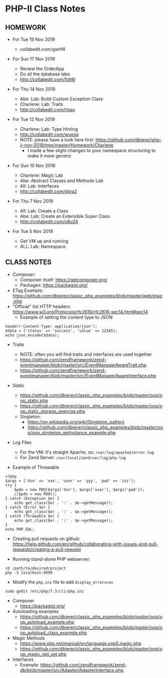 # PHP-II Class Notes

## HOMEWORK
* For Tue 19 Nov 2019

  * collabedit.com/gwhf4
* For Sun 17 Nov 2019
  * Review the OrderApp
  * Do all the database labs
  * http://collabedit.com/5dt6j
* For Thu 14 Nov 2019
  * Abe: Lab: Build Custom Exception Class
  * Charlene: Lab: Traits
  * http://collabedit.com/rtsax
* For Tue 12 Nov 2019
  * Charlene: Lab: Type Hinting
  * http://collabedit.com/wuesq
  * NOTE: please have a look here first: https://github.com/dbierer/php-ii-nov-2019/tree/master/Homework/Charlene
    * I made a few slight changes to your namespace structuring to make it more generic

* For Sun 10 Nov 2019
  * Charlene: Magic Lab
  * Abe: Abstract Classes and Methods Lab
  * All: Lab: Interfaces
  * http://collabedit.com/dgra2
* For Thu 7 Nov 2019
  * All: Lab: Create a Class
  * Abe: Lab: Create an Extensible Super Class
  * http://collabedit.com/u8u24
* For Tue 5 Nov 2019
  * Get VM up and running
  * ALL: Lab: Namespace

## CLASS NOTES
* Composer:
  * Composer itself: https://getcomposer.org/
  * Packages: https://packagist.org/
* ETag Example: https://github.com/dbierer/classic_php_examples/blob/master/web/etag.php
* "Official" list HTTP headers: https://www.w3.org/Protocols/rfc2616/rfc2616-sec14.html#sec14
  * Example of setting the content type to JSON:
```
header('Content-Type: application/json');
$data = ['status' => 'success', 'value' => 12345];
echo json_encode($data);
```

* Traits
  * NOTE: often you will find traits and interfaces are used together
  * https://github.com/zendframework/zend-eventmanager/blob/master/src/EventManagerAwareTrait.php
  * https://github.com/zendframework/zend-eventmanager/blob/master/src/EventManagerAwareInterface.php
* Static
  * https://github.com/dbierer/classic_php_examples/blob/master/oop/oop_static.php
  * https://github.com/dbierer/classic_php_examples/blob/master/oop/oop_static_storage_exercise.php
  * Singleton:
    * https://en.wikipedia.org/wiki/Singleton_pattern
    * https://github.com/dbierer/classic_php_examples/blob/master/oop/oop_singleton_getinstance_example.php

* Log Files
  * For the VM: it's straight Apache, so: `/var/log/apache2/error.log`
  * For Zend Server: `/usr/local/zend/var/log/php.log`
* Example of Throwable
```
<?php
$args = ['dsn' => 'xxx', 'user' => 'yyy', 'pwd' => 'zzz'];
try {
	$pdo = new PDO($args['dsn'], $args['user'], $args['pwd']);
	//$pdo = new PDO();
} catch (Exception $e) {
	echo get_class($e) . ':' . $e->getMessage();
} catch (Error $e) {
	echo get_class($e) . ':' . $e->getMessage();
} catch (Throwable $e) {
	echo get_class($e) . ':' . $e->getMessage();
}
echo PHP_EOL;
```

* Creating pull requests on github: https://help.github.com/en/github/collaborating-with-issues-and-pull-requests/creating-a-pull-request

* Running stand-alone PHP webserver:
```
cd /path/to/desired/project
php -S localhost:9999
````
* Modify the `php.ini` file to add `display_errors=on`
```
sudo gedit /etc/php/7.3/cli/php.ini
```

* Composer
  * https://packagist.org/
* Autoloading examples
  * https://github.com/dbierer/classic_php_examples/blob/master/oop/oop_autoload_example.php
  * https://github.com/dbierer/classic_php_examples/blob/master/oop/oop_autoload_class_example.php
* Magic Methods
  * https://www.php.net/manual/en/language.oop5.magic.php
  * https://github.com/dbierer/classic_php_examples/blob/master/oop/oop_magic_get_set.php
* Interfaces
  * Example: https://github.com/zendframework/zend-db/blob/master/src/Adapter/AdapterInterface.php
